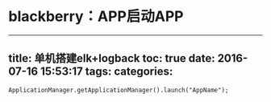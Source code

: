 blackberry：APP启动APP
=
---
title: 单机搭建elk+logback
toc: true
date: 2016-07-16 15:53:17
tags:
categories:
---

	ApplicationManager.getApplicationManager().launch("AppName");
